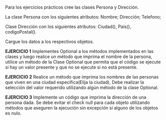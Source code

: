 Para los ejercicios prácticos cree las clases Persona y Dirección.

La clase Persona con los siguientes atributos:
Nombre;
Dirección;
Telefono;

Clase Dirección con los siguientes atributos:
Ciudad(), Pais(), codigoPostal().

Cargue los datos a los respectivos objetos.

**EJERCICIO 1**
Implementes Optional a los métodos implementados en las clases y luego realice un método que imprima el nombre de la persona, utilice un método de la Clase Optional que permita que el código se ejecute si hay un valor presente y que no se ejecute si no está presente.

**EJERCICIO 2**
Realice un método que imprima los nombres de las personas que viven en una ciudad específica(Elija la ciudad), Debe realizar la selección del valor requerido utilizando algún método de la clase Optional.

**EJERCICIO 3**
Implemente un código que imprima la dirección de una persona dada. Se debe evitar el check null para cada objeto utilizando métodos que aseguren la ejecución sin excepción si alguno de los objetos es nulo.